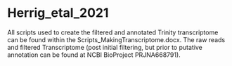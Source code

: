 # Herrig_etal_2021
All scripts used to create the filtered and annotated Trinity transcriptome can be found within the Scripts_MakingTranscriptome.docx. The raw reads and filtered Transcriptome (post initial filtering, but prior to putative annotation can be found at NCBI BioProject PRJNA668791). 
